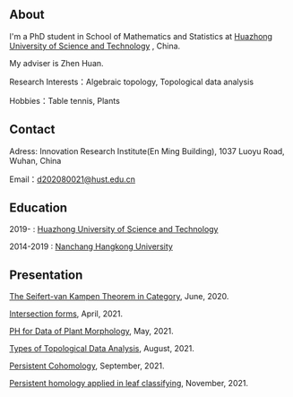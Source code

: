 ## About

I'm a PhD student in School of Mathematics and Statistics at [Huazhong University of Science and Technology](https://www.hust.edu.cn/) , China.

My adviser is Zhen Huan. 

Research Interests：Algebraic topology, Topological data analysis

Hobbies：Table tennis, Plants

## Contact
Adress: Innovation Research Institute(En Ming Building), 1037 Luoyu Road, Wuhan, China

Email：d202080021@hust.edu.cn

## Education

2019-     :  [Huazhong University of Science and Technology](https://www.hust.edu.cn/)

2014-2019 :  [Nanchang Hangkong University](https://www.nchu.edu.cn/)

## Presentation
[The Seifert-van Kampen Theorem in Category](https://github.com/yubaba123/yuqing.github.io/blob/gh-pages/The%20Seifert-van%20Kampen%20Theorem%20in%20Category.pdf), June, 2020.

[Intersection forms](https://github.com/yubaba123/yuqing/blob/gh-pages/Intersection%20forms.pdf), April, 2021.

[PH for Data of Plant Morphology](https://github.com/yubaba123/yuqing.github.io/blob/gh-pages/Persistent%20Homology%20for%20Data%20of%20Plant%20Morphology.pdf), May, 2021.

[Types of Topological Data Analysis](https://github.com/yubaba123/yuqing/blob/gh-pages/Types%20of%20Topology%20Data%20Analysis.pdf), August, 2021.

[Persistent Cohomology](https://github.com/yubaba123/yuqing/blob/gh-pages/Persistent%20Cohomology.pdf.pdf), September, 2021.

[Persistent homology applied in leaf classifying](https://github.com/yubaba123/yuqing/blob/gh-pages/Persistent%20homology%20applied%20in%20leaf%20classifying.pdf), November, 2021.
